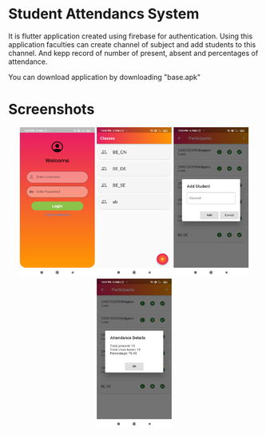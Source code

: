 # Student Attendancs System

It is flutter application created using firebase for authentication. Using this application faculties can create channel of subject and add students to this channel. And kepp record of number of present, absent and percentages of attendance.

You can download application by downloading "base.apk"

# Screenshots
<p align="center">
  <img src="./assets/images/Screenshot_2022-07-15-12-00-12-512_com.example.flutter_application_2.jpg" width=150 height=300>
  <img src="./assets/images/Screenshot_2022-07-15-12-00-32-270_com.example.flutter_application_2.jpg" width=150 height=300>
  <img src="./assets/images/Screenshot_2022-07-15-12-00-52-070_com.example.flutter_application_2.jpg" width=150 height=300>
  <img src="./assets/images/Screenshot_2022-07-15-12-01-09-601_com.example.flutter_application_2.jpg" width=150 height=300>
</p>
